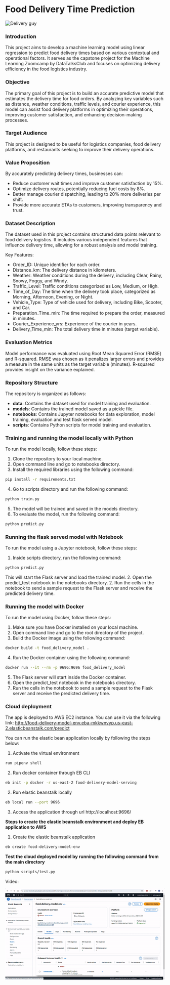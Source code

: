 # Food Delivery Time Prediction

![Delivery guy](src/image.png)

### Introduction
This project aims to develop a machine learning model using linear regression to predict food delivery times based on various contextual and operational factors. It serves as the capstone project for the Machine Learning Zoomcamp by DataTalksClub and focuses on optimizing delivery efficiency in the food logistics industry.

### Objective
The primary goal of this project is to build an accurate predictive model that estimates the delivery time for food orders. By analyzing key variables such as distance, weather conditions, traffic levels, and courier experience, this model can assist food delivery platforms in optimizing their operations, improving customer satisfaction, and enhancing decision-making processes.

### Target Audience

This project is designed to be useful for logistics companies, food delivery platforms, and restaurants seeking to improve their delivery operations.

### Value Proposition
By accurately predicting delivery times, businesses can:
* Reduce customer wait times and improve customer satisfaction by 15%.
* Optimize delivery routes, potentially reducing fuel costs by 8%.
* Better manage courier dispatching, leading to 20% more deliveries per shift.
* Provide more accurate ETAs to customers, improving transparency and trust.

### Dataset Description
The dataset used in this project contains structured data points relevant to food delivery logistics. It includes various independent features that influence delivery time, allowing for a robust analysis and model training.

Key Features:
- Order_ID: Unique identifier for each order.
- Distance_km: The delivery distance in kilometers.
- Weather: Weather conditions during the delivery, including Clear, Rainy, Snowy, Foggy, and Windy.
- Traffic_Level: Traffic conditions categorized as Low, Medium, or High.
- Time_of_Day: The time when the delivery took place, categorized as Morning, Afternoon, Evening, or Night.
- Vehicle_Type: Type of vehicle used for delivery, including Bike, Scooter, and Car.
- Preparation_Time_min: The time required to prepare the order, measured in minutes.
- Courier_Experience_yrs: Experience of the courier in years.
- Delivery_Time_min: The total delivery time in minutes (target variable).

### Evaluation Metrics
Model performance was evaluated using Root Mean Squared Error (RMSE) and R-squared. RMSE was chosen as it penalizes larger errors and provides a measure in the same units as the target variable (minutes). R-squared provides insight on the variance explained.

### Repository Structure
The repository is organized as follows:
- **data**: Contains the dataset used for model training and evaluation.
- **models**: Contains the trained model saved as a pickle file.
- **notebooks**: Contains Jupyter notebooks for data exploration, model training, evaluation and test flask served model.
- **scripts**: Contains Python scripts for model training and evaluation.

### Training and running the model locally with Python
To run the model locally, follow these steps:
1. Clone the repository to your local machine.
2. Open command line and go to notebooks directory.
3. Install the required libraries using the following command:
```bash
pip install -r requirements.txt
```
4. Go to scripts directory and run the following command:
```bash
python train.py
```
5. The model will be trained and saved in the models directory.
6. To evaluate the model, run the following command:
```bash
python predict.py
```

### Running the flask served model with Notebook
To run the model using a Jupyter notebook, follow these steps:
1. Inside scripts directory, run the following command:
```bash
python predict.py
```
This will start the Flask server and load the trained model.
2. Open the predict_test notebook in the notebooks directory.
2. Run the cells in the notebook to send a sample request to the Flask server and receive the predicted delivery time.

### Running the model with Docker
To run the model using Docker, follow these steps:
1. Make sure you have Docker installed on your local machine.
2. Open command line and go to the root directory of the project.
3. Build the Docker image using the following command:
```bash
docker build -t food_delivery_model .
```
4. Run the Docker container using the following command:
```bash
docker run --it --rm -p 9696:9696 food_delivery_model
```
5. The Flask server will start inside the Docker container.
6. Open the predict_test notebook in the notebooks directory.
7. Run the cells in the notebook to send a sample request to the Flask server and receive the predicted delivery time.

### Cloud deployment

The app is deployed to AWS EC2 instance. You can use it via the following link:
http://food-delivery-model-env.eba-mkkwnvyp.us-east-2.elasticbeanstalk.com/predict

You can run the elastic bean application locally by following the steps below:
1. Activate the virtual environment
```bash
run pipenv shell
```
2. Run docker container through EB CLI
```bash
eb init -p docker -r us-east-2 food-delivery-model-serving
```
2. Run elastic beanstalk locally
```bash
eb local run --port 9696
```
3. Access the application through url http://localhost:9696/


**Steps to create the elastic beanstalk environment and deploy EB application to AWS**
1. Create the elastic beanstalk application
```bash
eb create food-delivery-model-env
```

**Test the cloud deployed model by running the following command from the main directory**
```bash
python scripts/test.py
```

Video: 

![aws deployment](src/awsdeployment-ezgif.com-video-to-gif-converter.gif)




